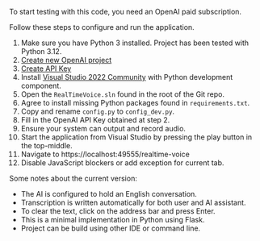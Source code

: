 To start testing with this code, you need an OpenAI paid subscription.

Follow these steps to configure and run the application.
1. Make sure you have Python 3 installed. Project has been tested with Python 3.12.
2. [Create new OpenAI project](https://help.openai.com/en/articles/9186755-managing-projects-in-the-api-platform)
3. [Create API Key](https://help.openai.com/en/articles/8867743-assign-api-key-permissions)
4. Install [Visual Studio 2022 Community](https://visualstudio.microsoft.com/vs/community/) with Python development component.
5. Open the `RealTimeVoice.sln` found in the root of the Git repo.
6. Agree to install missing Python packages found in `requirements.txt`.
7. Copy and rename `config.py` to `config_dev.py`.
8. Fill in the OpenAI API Key obtained at step 2.
9. Ensure your system can output and record audio.
10. Start the application from Visual Studio by pressing the play button in the top-middle.
11. Navigate to https://localhost:49555/realtime-voice
12. Disable JavaScript blockers or add exception for current tab.

Some notes about the current version:
* The AI is configured to hold an English conversation.
* Transcription is written automatically for both user and AI assistant.
* To clear the text, click on the address bar and press Enter.
* This is a minimal implementation in Python using Flask.
* Project can be build using other IDE or command line.
